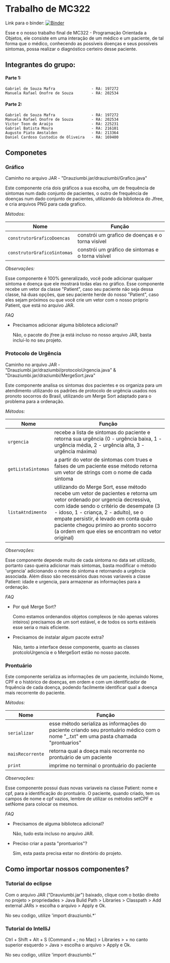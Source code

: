 # Trabalho de MC322

Link para o binder: [![Binder](https://mybinder.org/badge_logo.svg)](https://mybinder.org/v2/gh/gab-mafra/trabalho-mc322-parte-1/master?urlpath=lab)

Esse e o nosso trabalho final de MC322 - Programação Orientada a Objetos, ele consiste em uma interação de um médico e um paciente,
de tal forma que o médico, conhecendo as possíveis doenças e seus possíveis sintomas, possa realizar o diagnóstico certeiro desse paciente.

## Integrantes do grupo:

#### Parte 1:
	Gabriel de Souza Mafra                - RA: 197272
	Manuela Rafael Onofre de Souza        - RA: 202534

#### Parte 2:
	Gabriel de Souza Mafra                - RA: 197272
	Manuela Rafael Onofre de Souza        - RA: 202534
	Victor Toon de Araújo                 - RA: 225231
	Gabriel Batista Moura                 - RA: 216101 
	Augusto Piato Amstalden               - RA: 213364
	Daniel Cardoso Custodio de Oliveira   - RA: 169400

## Componetes

### Gráfico

Caminho no arquivo JAR - "Drauziumbi.jar/drauziumbi/Grafico.java"

Este componente cria dois gráficos a sua escolha, um de frequência de sintomas num dado conjunto de pacientes, o outro de frequência de doenças num dado conjunto de pacientes, utilizando da biblioteca do Jfree, e cria arquivos PNG para cada grafico.

*Métodos:*

Nome | Função
---- | ------
 `construtorGraficoDoencas` | constrói um grafico de doenças e o torna visível
 `construtorGraficoSintomas` | constrói um gráfico de sintomas e o torna visível

*Observações:*

Esse componente é 100% generalizado, você pode adicionar qualquer sintoma e doença que ele mostrará todas elas no gráfico.
Esse componente recebe um vetor da classe "Patient", caso seu paciente não seja dessa classe, há duas opções, que seu paciente herde do nosso "Patient", caso eles sejam próximos ou que você crie um vetor com o nosso próprio Patient, que está no arquivo JAR.

*FAQ*

* Precisamos adicionar alguma biblioteca adicional?

    Não, o pacote do jfree ja está incluso no nosso arquivo JAR, basta incluí-lo no seu projeto.

### Protocolo de Urgência

Caminho no arquivo JAR - "Drauziumbi.jar/draziumbi/protocoloUrgencia.java" & "Drauziumbi.jar/draziumbi/MergeSort.java"

Este componente analisa os sintomas dos pacientes e os organiza para um atendimento utilizando os padrões de protocolo de urgência usados nos pronoto socorros do Brasil, utilizando um Merge Sort adaptado para o problema para a ordenação.

*Métodos:*

Nome | Função
---- | ------
`urgencia` | recebe a lista de sintomas do paciente e retorna sua urgência (0 - urgência baixa, 1 - urgência média, 2 - urgência alta, 3 - urgência máxima)
`getListaSintomas` | a partir do vetor de sintomas com trues e falses de um paciente esse método retorna um vetor de strings com o nome de cada sintoma
`listaAtndimento` | utilizando do Merge Sort, esse método recebe um vetor de pacientes e retorna um vetor ordenado por urgencia decressiva, com idade sendo o critério de desempate (3 - idoso, 1 - criança, 2 - adulto), se o empate persistir, é levado em conta quão paciente chegou primiro ao pronto socorro (a ordem em que eles se encontram no vetor original)

*Observações:*

Esse componente depende muito de cada sintoma no data set utilizado, portanto caso queira adicionar mais sintomas, basta modificar o método 'urgencia' adicionando o nome do sintoma e retornando a urgência associada. Além disso são necessários duas novas variaveis a classe Patient: idade e urgencia, para armazenar as informações para a ordenação.

*FAQ*

* Por quê Merge Sort?

    Como estamos ordenandos objetos complexos (e não apenas valores inteiros) precisamos de um sort estável, e de todos os sorts estáveis esse seria o mais eficiente.

* Precisamos de instalar algum pacote extra?

    Não, tanto a interface desse componente, quanto as classes protcoloUrgencia e o MergeSort estão no nosso pacote.

### Prontuário

Este componente serializa as informações de um paciente, incluindo Nome, CPF e o histórico de doenças, em ordem e com um identificador de frquência de cada doença, podendo facilmente identificar qual a doença mais recorrente do paciente.

*Métodos:*

Nome | Função
---- | ------
`serializar` | esse método serializa as informações do paciente criando seu prontuário médico com o nome "<nome>_<CPF>.txt" em uma pasta chamada "prontuarios"
`maisRecorrente` | retorna qual a doeça mais recorrente no prontuário de um paciente
`print` | imprime no terminal o prontuário do paciente

*Observações:*

Esse componente possui duas novas variaveis na classe Patient: nome e cpf, para a identificação do prontuário.
O paciente, quando criado, tem os campos de nome e cpf vazios, lembre de utilizar os métodos setCPF e setNome para colocar os mesmos.

*FAQ*

* Precisamos de alguma biblioteca adicional?

    Não, tudo esta incluso no arquivo JAR.

* Preciso criar a pasta "prontuarios"?

    Sim, esta pasta precisa estar no diretório do projeto.

## Como importar nossos componentes?

### Tutorial do eclipse

Com o arquivo JAR ("Drauviumbi.jar") baixado, clique com o botão direito no projeto > propriedades > Java Bulid Path > Libraries > Classpath > Add external JARs > escolha o arquivo > Apply e Ok.

No seu codigo, utilize 'import drauziumbi.*'

### Tutorial do IntelliJ

Ctrl + Shift + Alt + S (Command + ; no Mac) > Libraries > + no canto superior esquerdo > Java > escolha o arquivo > Apply e Ok.

No seu codigo, utilize 'import drauziumbi.*'
